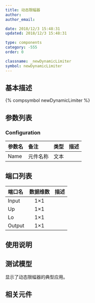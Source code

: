 ```yaml
---
title: 动态限幅器
author: 
author_email:

date: 2018/12/3 15:48:31
updated: 2018/12/3 15:48:31

type: components
category: -555
order: 0

classname: _newDynamicLimiter
symbol: newDynamicLimiter
---
```

## 基本描述
{% compsymbol newDynamicLimiter %}

## 参数列表
### Configuration
| 参数名 | 备注 | 类型 | 描述 |
| :--- | :--- | :--: | :--- |
| Name | 元件名称 | 文本 |  |


## 端口列表

| 端口名 | 数据维数 | 描述 |
| :--- | :--:  | :--- |
| Input | 1×1 | |                   
| Up | 1×1 | |                   
| Lo | 1×1 | |                   
| Output | 1×1 | |                   

## 使用说明


## 测试模型
[<test name>](<test link>)显示了动态限幅器的典型应用。

## 相关元件


